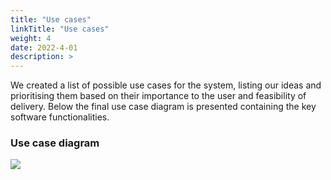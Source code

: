 ```yaml
---
title: "Use cases"
linkTitle: "Use cases"
weight: 4
date: 2022-4-01
description: >
---
```

We created a list of possible use cases for the system, listing our ideas and prioritising them based on their importance to the user and feasibility of delivery. Below the final use case diagram is presented containing the key software functionalities.

### Use case diagram
![](/images/UseCaseDiagram.png)
